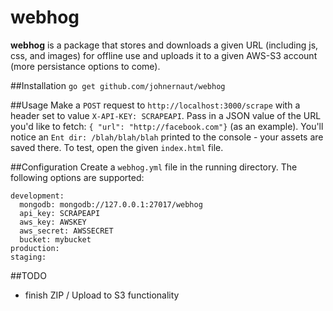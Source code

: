 webhog
======

**webhog** is a package that stores and downloads a given URL (including js, css, and images) for offline use and uploads it to a given AWS-S3 account (more persistance options to come).

##Installation
`go get github.com/johnernaut/webhog`

##Usage
Make a `POST` request to `http://localhost:3000/scrape` with a header set to value `X-API-KEY: SCRAPEAPI`.  Pass in a JSON value of the URL you'd like to fetch: `{ "url": "http://facebook.com"}` (as an example).  You'll notice an `Ent dir: /blah/blah/blah` printed to the console - your assets are saved there.  To test, open the given `index.html` file.

##Configuration
Create a `webhog.yml` file in the running directory.  The following options are supported:
```
development:
  mongodb: mongodb://127.0.0.1:27017/webhog
  api_key: SCRAPEAPI
  aws_key: AWSKEY
  aws_secret: AWSSECRET
  bucket: mybucket
production:
staging:
```

##TODO
* finish ZIP / Upload to S3 functionality
